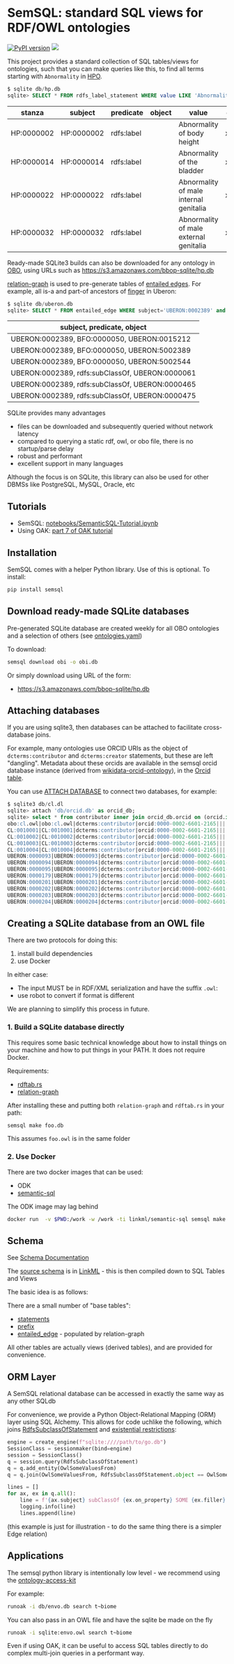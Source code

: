 # SemSQL: standard SQL views for RDF/OWL ontologies

[![PyPI version](https://badge.fury.io/py/semsql.svg)](https://badge.fury.io/py/semsql)
![](https://github.com/incatools/semantic-sql/workflows/Build/badge.svg)


This project provides a standard collection of SQL tables/views for ontologies, such that you can make queries like this,
to find all terms starting with `Abnormality` in [HPO](https://obofoundry.org/ontology/hp).

```sql
$ sqlite db/hp.db
sqlite> SELECT * FROM rdfs_label_statement WHERE value LIKE 'Abnormality of %';
```

|stanza|subject|predicate|object|value|datatype|language|
|---|---|---|---|---|---|---|
|HP:0000002|HP:0000002|rdfs:label||Abnormality of body height|xsd:string||
|HP:0000014|HP:0000014|rdfs:label||Abnormality of the bladder|xsd:string||
|HP:0000022|HP:0000022|rdfs:label||Abnormality of male internal genitalia|xsd:string||
|HP:0000032|HP:0000032|rdfs:label||Abnormality of male external genitalia|xsd:string||


Ready-made SQLite3 builds can also be downloaded for any ontology in [OBO](http://obofoundry.org), using URLs such as https://s3.amazonaws.com/bbop-sqlite/hp.db

[relation-graph](https://github.com/balhoff/relation-graph/) is used to pre-generate tables of [entailed edges](https://incatools.github.io/semantic-sql/EntailedEdge/). For example,
all is-a and part-of ancestors of [finger](http://purl.obolibrary.org/obo/UBERON_0002389) in Uberon:

```sql
$ sqlite db/uberon.db
sqlite> SELECT * FROM entailed_edge WHERE subject='UBERON:0002389' and predicate IN ('rdfs:subClassOf', 'BFO:0000050');
```

|subject, predicate, object|
|---|
|UBERON:0002389, BFO:0000050, UBERON:0015212|
|UBERON:0002389, BFO:0000050, UBERON:5002389|
|UBERON:0002389, BFO:0000050, UBERON:5002544|
|UBERON:0002389, rdfs:subClassOf, UBERON:0000061|
|UBERON:0002389, rdfs:subClassOf, UBERON:0000465|
|UBERON:0002389, rdfs:subClassOf, UBERON:0000475|

SQLite provides many advantages

- files can be downloaded and subsequently queried without network latency
- compared to querying a static rdf, owl, or obo file, there is no startup/parse delay
- robust and performant
- excellent support in many languages

Although the focus is on SQLite, this library can also be used for other DBMSs like PostgreSQL, MySQL, Oracle, etc

## Tutorials

- SemSQL: [notebooks/SemanticSQL-Tutorial.ipynb](https://github.com/INCATools/semantic-sql/blob/main/notebooks/SemanticSQL-Tutorial.ipynb)
- Using OAK: [part 7 of OAK tutorial](https://incatools.github.io/ontology-access-kit/intro/tutorial07.html)

## Installation

SemSQL comes with a helper Python library. Use of this is optional. To install:

```bash
pip install semsql
```

## Download ready-made SQLite databases

Pre-generated SQLite database are created weekly for all OBO ontologies and a selection of others (see [ontologies.yaml](https://github.com/INCATools/semantic-sql/blob/main/src/semsql/builder/registry/ontologies.yaml))

To download:

```bash
semsql download obi -o obi.db
```

Or simply download using URL of the form:

- https://s3.amazonaws.com/bbop-sqlite/hp.db

## Attaching databases

If you are using sqlite3, then databases can be attached to facilitate cross-database joins.

For example, many ontologies use ORCID URIs as the object of `dcterms:contributor` and `dcterms:creator` statements, but these are left "dangling". Metadata about these orcids are available in the semsql orcid database instance (derived from [wikidata-orcid-ontology](https://github.com/cthoyt/wikidata-orcid-ontology)), in the [Orcid table](https://incatools.github.io/semantic-sql/Orcid).

You can use [ATTACH DATABASE](https://www.sqlite.org/lang_attach.html) to connect two databases, for example:

```sql
$ sqlite3 db/cl.dl
sqlite> attach 'db/orcid.db' as orcid_db;
sqlite> select * from contributor inner join orcid_db.orcid on (orcid.id=contributor.object) where orcid.label like 'Chris%';
obo:cl.owl|obo:cl.owl|dcterms:contributor|orcid:0000-0002-6601-2165||||orcid:0000-0002-6601-2165|Christopher J. Mungall
CL:0010001|CL:0010001|dcterms:contributor|orcid:0000-0002-6601-2165||||orcid:0000-0002-6601-2165|Christopher J. Mungall
CL:0010002|CL:0010002|dcterms:contributor|orcid:0000-0002-6601-2165||||orcid:0000-0002-6601-2165|Christopher J. Mungall
CL:0010003|CL:0010003|dcterms:contributor|orcid:0000-0002-6601-2165||||orcid:0000-0002-6601-2165|Christopher J. Mungall
CL:0010004|CL:0010004|dcterms:contributor|orcid:0000-0002-6601-2165||||orcid:0000-0002-6601-2165|Christopher J. Mungall
UBERON:0000093|UBERON:0000093|dcterms:contributor|orcid:0000-0002-6601-2165||||orcid:0000-0002-6601-2165|Christopher J. Mungall
UBERON:0000094|UBERON:0000094|dcterms:contributor|orcid:0000-0002-6601-2165||||orcid:0000-0002-6601-2165|Christopher J. Mungall
UBERON:0000095|UBERON:0000095|dcterms:contributor|orcid:0000-0002-6601-2165||||orcid:0000-0002-6601-2165|Christopher J. Mungall
UBERON:0000179|UBERON:0000179|dcterms:contributor|orcid:0000-0002-6601-2165||||orcid:0000-0002-6601-2165|Christopher J. Mungall
UBERON:0000201|UBERON:0000201|dcterms:contributor|orcid:0000-0002-6601-2165||||orcid:0000-0002-6601-2165|Christopher J. Mungall
UBERON:0000202|UBERON:0000202|dcterms:contributor|orcid:0000-0002-6601-2165||||orcid:0000-0002-6601-2165|Christopher J. Mungall
UBERON:0000203|UBERON:0000203|dcterms:contributor|orcid:0000-0002-6601-2165||||orcid:0000-0002-6601-2165|Christopher J. Mungall
UBERON:0000204|UBERON:0000204|dcterms:contributor|orcid:0000-0002-6601-2165||||orcid:0000-0002-6601-2165|Christopher J. Mungall
```

## Creating a SQLite database from an OWL file

There are two protocols for doing this:

1. install build dependencies
2. use Docker

In either case:

- The input MUST be in RDF/XML serialization and have the suffix `.owl`:
- use robot to convert if format is different

We are planning to simplify this process in future.

### 1. Build a SQLite database directly

This requires some basic technical knowledge about how to install things on your machine
and how to put things in your PATH. It does not require Docker.

Requirements:

- [rdftab.rs](https://github.com/ontodev/rdftab.rs)
- [relation-graph](https://github.com/balhoff/relation-graph)

After installing these and putting both `relation-graph` and `rdftab.rs` in your path:

```bash
semsql make foo.db
```

This assumes `foo.owl` is in the same folder

### 2. Use Docker

There are two docker images that can be used:

- ODK
- [semantic-sql](https://hub.docker.com/repository/docker/linkml/semantic-sql)

The ODK image may lag behind

```bash
docker run  -v $PWD:/work -w /work -ti linkml/semantic-sql semsql make foo.db
```

## Schema

See [Schema Documentation](https://incatools.github.io/semantic-sql/)

The [source schema](https://github.com/INCATools/semantic-sql/tree/main/src/semsql/linkml) is in [LinkML](https://linkml.io) - this is then compiled down to SQL Tables and Views

The basic idea is as follows:

There are a small number of "base tables":

* [statements](https://incatools.github.io/semantic-sql/Statements/)
* [prefix](https://incatools.github.io/semantic-sql/Prefix/)
* [entailed_edge](https://incatools.github.io/semantic-sql/EntailedEdge/) - populated by relation-graph

All other tables are actually views (derived tables), and are provided for convenience.

## ORM Layer

A SemSQL relational database can be accessed in exactly the same way as any other SQLdb

For convenience, we provide a Python Object-Relational Mapping (ORM) layer using SQL Alchemy.
This allows for code uchlike the following, which joins [RdfsSubclassOfStatement](https://incatools.github.io/semantic-sql/RdfsSubclassOfStatement) and [existential restrictions](https://incatools.github.io/semantic-sql/OwlSomeValuesFrom):

```python
engine = create_engine(f"sqlite:////path/to/go.db")
SessionClass = sessionmaker(bind=engine)
session = SessionClass()
q = session.query(RdfsSubclassOfStatement)
q = q.add_entity(OwlSomeValuesFrom)
q = q.join(OwlSomeValuesFrom, RdfsSubclassOfStatement.object == OwlSomeValuesFrom.id)

lines = []
for ax, ex in q.all():
    line = f'{ax.subject} subClassOf {ex.on_property} SOME {ex.filler}'
    logging.info(line)
    lines.append(line)
```    

(this example is just for illustration - to do the same thing there is a simpler Edge relation)

## Applications

The semsql python library is intentionally low level - we recommend using the [ontology-access-kit](https://github.com/INCATools/ontology-access-kit)

For example:

```bash
runoak -i db/envo.db search t~biome
```

You can also pass in an OWL file and have the sqlite be made on the fly

```bash
runoak -i sqlite:envo.owl search t~biome
```

Even if using OAK, it can be useful to access SQL tables directly to do complex multi-join queries in a performant way.

